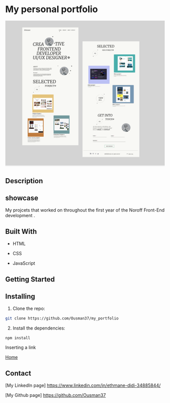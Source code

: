 # My personal portfolio

![crosscourseproject](https://github.com/Ousman37/my_portfolio/blob/main/Screenshot%202022-10-14%20at%2009.34.50.png)

## Description

## showcase

My projcets that worked on  throughout the first year of the Noroff Front-End development . 

## Built With

- HTML

- CSS

- JavaScript





## Getting Started

## Installing

1. Clone the repo:

```bash
git clone https://github.com/Ousman37/my_portfolio
```

2. Install the dependencies:

```
npm install
```

Inserting a link 

[Home](https://sparkly-muffin-8222ec.netlify.app/ "netlify.app")


## Contact
[My LinkedIn page] https://www.linkedin.com/in/ethmane-didi-34885844/

[My Github page] https://github.com/Ousman37
